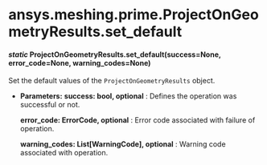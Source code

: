 # ansys.meshing.prime.ProjectOnGeometryResults.set_default

<a id="ansys.meshing.prime.ProjectOnGeometryResults.set_default"></a>

#### *static* ProjectOnGeometryResults.set_default(success=None, error_code=None, warning_codes=None)

Set the default values of the `ProjectOnGeometryResults` object.

* **Parameters:**
  **success: bool, optional**
  : Defines the operation was successful or not.

  **error_code: ErrorCode, optional**
  : Error code associated with failure of operation.

  **warning_codes: List[WarningCode], optional**
  : Warning code associated with operation.

<!-- !! processed by numpydoc !! -->
